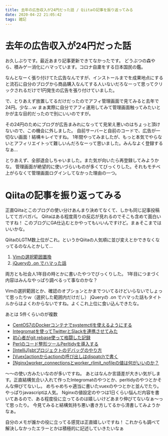 ```yaml
---
title: 去年の広告収入が24円だった話 / Qiitaの記事を振り返ってみる
date: 2020-04-22 21:05:42
tags: 雑記
---
```


# 去年の広告収入が24円だった話
お久しぶりです。最近あまり記事更新できてなかったです。
どうぶつの森やら、積みゲー消化にハマっています。コロナ自粛をする日本国民の鑑。

なんとなーく張り付けてた広告なんですが、インストールまでを成果地点にすると流石に自分のブログから商品購入なんてする人いないだろなーって思ってクリックされるだけで1円発生の広告を張り付けていました。

で、とりあえず放置してるだけだったのでアフィ管理画面で見てみると去年で24円。少な…ｗ
まぁ実際に自分でアフィ運用してみて管理画面触ってみたいとかが主な目的だったので別にいいのですが。

その24円のためにブログが広告まみれになってて見栄え悪いのはちょっと頂けないので、この機会に外しました。
自前サーバーと自前のコードで、広告が一切ない画面！結構キレイですね。
1年間やってみましたが、もっと本気でやらないとアフィリエイトって難しいんだろなーって思いました。みんなよく登録するなぁ…

とりあえず、全部退会しちゃいました。また気が向いたら再登録してみようかな。
管理画面が絶望的に使いづらいものが多くてびっくりした。それもモチベ上がらなくて管理画面ログインしてなかった理由の一つ。

# Qiitaの記事を振り返ってみる
正直Qiitaとこのブログの使い分けあんまり決めてなくて、しかも同じ記事投稿しててガバガバ。
Qiitaはある程度周りの反応が見れるのでそこも含めて面白いですね！
このブログにGA仕込むとかやってもいいんですけど。まぁそこまではいいかな。

QiitaのLGTM数上位がこれ。というかQiitaの人気順に並び変えとかできなくなってるのなんとかして…
1.  <a href="https://qiita.com/mikene_koko/items/90522bce9473803c2d83">Vimの選択範囲置換</a>
2.  <a href="https://qiita.com/mikene_koko/items/1bad20518cc7408bbbf9">jQueryの .on でハマった話</a>

両方とも社会人1年目の時とかに書いたやつでびっくりした。
1年目につまづく内容はみんなやっぱり調べるって事なのかな？

Vimの選択範囲とか、確認のオプションとかまでついてるけどいらないでしょって思ったりｗ（選択した範囲内だけだし）
jQueryの .on でハマった話もタイトルからはよくわからないですね。よくこれ上位に食い込んできたな。

あとは 5件くらいのが複数
* <a href="https://qiita.com/mikene_koko/items/4c71c969f55e3fe24190">CentOS7のDockerコンテナでsystemctlを使えるようにする</a>
* <a href="https://qiita.com/mikene_koko/items/45bbbf5b9a3c9baa8110">Integromatを使ってTwitterとSlackを連携させてみた</a>
* <a href="https://qiita.com/mikene_koko/items/d9c8e093b56648e569ad">初心者がgit rebase使って格闘した記録</a>
* <a href="https://qiita.com/mikene_koko/items/46aba5b929765dbd25b5">Perlのコード整形ツールPerltidyを導入する</a>
* <a href="https://qiita.com/mikene_koko/items/1802d540cfe92924fcf9">[IntelliJ]sbtプロジェクトのデバッグのやり方</a>
* <a href="https://qiita.com/mikene_koko/items/e1d8b4f7046dc244948a">[Vuex]actionからactionの呼び出しはdispatchで書く</a>
* <a href="https://qiita.com/mikene_koko/items/85fbe6a342f89bf53e89">[Nginx]worker_connectionsとworker_rlimit_nofileの値は何がいいのか？</a>

～～の使い方みたいなのが多いですね。
あとはなんか言語差が大きい気がします。正直結構気合い入れて作ったIntegromatのやつとか、perltidyのやつとかそんな伸びてないし。
めちゃめちゃ適当に書いたvuexのやつとかと並んでたり。やっぱりjavascriptは人気。
Nginxの値設定のやつは1日くらい悩んだ内容を書いてあるので、ある程度役に立ってるのは嬉しいけどあまり伸びてないなぁ～って思ったり。
今見てみると結構気持ち悪い書き方してるから清書してみようかなぁ。

自分のメモが誰かの役に立ってる感覚は正直嬉しいですね！
これからも調べて解決しなかったエラーとかは積極的に記述していきたいなぁ